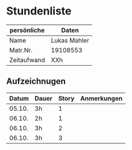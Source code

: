 # Stundenliste

persönliche | Daten
------------|--------
Name        | Lukas Mahler
Matr.Nr.    | 19108553
Zeitaufwand | XXh

## Aufzeichnugen

Datum   | Dauer | Story | Anmerkungen
--------|-------|---|------------
05.10.  | 3h    | 1 | 
06.10.  | 2h    | 1 |
06.10.  | 3h    | 2 |
06.10.  | 3h    | 3 |
